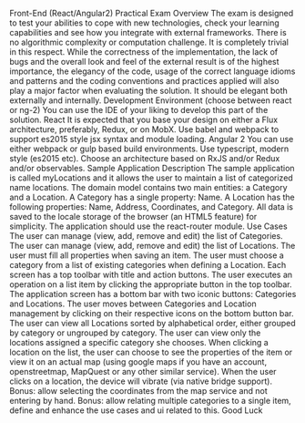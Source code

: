 Front-End (React/Angular2) Practical Exam
Overview
The exam is designed to test your abilities to cope with new technologies, check your learning capabilities and see how you integrate with external frameworks.  There is no algorithmic complexity or computation challenge. It is completely trivial in this respect.
While the correctness of the implementation, the lack of bugs and the overall look and feel of the external result is of the highest importance, the elegancy of the code, usage of the correct language idioms and patterns and the coding conventions and practices applied will also play a major factor when evaluating the solution. It should be elegant both externally and internally.
Development Environment (choose between react or ng-2)
You can use the IDE of your liking to develop this part of the solution.
React
It is expected that you base your design on either a Flux architecture, preferably, Redux, or on MobX.
Use babel and webpack to support es2015 style jsx syntax and module loading.
Angular 2
You can use either webpack or gulp based build environments.
Use typescript, modern style (es2015 etc).
Choose an architecture based on RxJS and/or Redux and/or observables.
Sample Application Description
The sample application is called myLocations and it allows the user to maintain a list of categorized name locations.
The domain model contains two main entities: a Category and a Location.
A Category has a single property: Name.
A Location has the following properties: Name, Address, Coordinates, and Category.
All data is saved to the locale storage of the browser (an HTML5 feature) for simplicity.
The application should use the react-router module.
Use Cases
The user can manage (view, add, remove and edit) the list of Categories.
The user can manage (view, add, remove and edit) the list of Locations.
The user must fill all properties when saving an item.
The user must choose a category from a list of existing categories when defining a Location.
Each screen has a top toolbar with title and action buttons. The user executes an operation on a list item by clicking the appropriate button in the top toolbar.
The application screen has a bottom bar with two iconic buttons: Categories and Locations. The user moves between Categories and Location management by clicking on their respective icons on the bottom button bar.
The user can view all Locations sorted by alphabetical order, either grouped by category or ungrouped by category.
The user can view only the locations assigned a specific category she chooses.
When clicking a location on the list, the user can choose to see the properties of the item or view it on an actual map (using google maps if you have an account, openstreetmap, MapQuest or any other similar service).
When the user clicks on a location, the device will vibrate (via native bridge support).
Bonus:  allow selecting the coordinates from the map service and not entering by hand.
Bonus: allow relating multiple categories to a single item, define and enhance the use cases and ui related to this.
Good Luck
